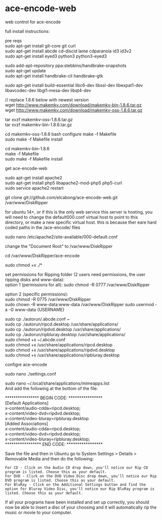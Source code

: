 ace-encode-web
==============

web control for ace-encode

  
full install instructions:

pre reqs  
sudo apt-get install git-core git curl  
sudo apt-get install abcde cd-discid lame cdparanoia id3 id3v2  
sudo apt-get install eyed3 python3 python3-eyed3  

sudo add-apt-repository ppa:stebbins/handbrake-snapshots  
sudo apt-get update  
sudo apt-get install handbrake-cli handbrake-gtk 

sudo apt-get install build-essential libc6-dev libssl-dev libexpat1-dev libavcodec-dev libgl1-mesa-dev libqt4-dev 

// replace 1.8.6 below with newest version  
wget http://www.makemkv.com/download/makemkv-bin-1.8.6.tar.gz  
wget http://www.makemkv.com/download/makemkv-oss-1.8.6.tar.gz  

tar xvzf makemkv-oss-1.8.6.tar.gz  
tar xvzf makemkv-bin-1.8.6.tar.gz  


cd makemkv-oss-1.8.6 
bash configure 
make -f Makefile  
sudo make -f Makefile install  


cd makemkv-bin-1.8.6  
make -f Makefile  
sudo make -f Makefile install  




get ace-encode-web  

sudo apt-get install apache2  
sudo apt-get install php5 libapache2-mod-php5 php5-curl  
sudo service apache2 restart  


git clone git://github.com/elcabong/ace-encode-web.git /var/www/DiskRipper

for ubuntu 14+, or if this is the only web service this server is hosting, you will need to change the default000.conf virtual host to point to this directory, or make a new specific virtual host.  this is because ther eare hard coded paths in the /ace-encode/ files

sudo nano /etc/apache2/site-available/000-default.conf

change the "Document Root" to /var/www/DiskRipper





cd /var/www/DiskRipper/ace-encode  

sudo chmod +x ./*  


set permissions for Ripping folder (2 users need permissions, the user ripping disks and www-data):  
option 1 (permissions for all):
sudo chmod -R 0777 /var/www/DiskRipper 
  
option 2 (specific permissions):  
sudo chmod -R 0775 /var/www/DiskRipper  
sudo chown -R www-data:www-data /var/www/DiskRipper 
sudo usermod -a -G www-data {USERNAME} 



sudo cp ./autorun/.abcde.conf ~  
sudo cp ./autorun/ripcd.desktop /usr/share/applications/  
sudo cp ./autorun/ripdvd.desktop /usr/share/applications/  
sudo cp ./autorun/ripbluray.desktop /usr/share/applications/  
sudo chmod +x ~/.abcde.conf  
sudo chmod +x /usr/share/applications/ripcd.desktop  
sudo chmod +x /usr/share/applications/ripdvd.desktop  
sudo chmod +x /usr/share/applications/ripbluray.desktop  


configre ace-encode  

sudo nano ./settings.conf  

sudo nano ~/.local/share/applications/mimeapps.list  
And add the following at the bottom of the file:  

**************** BEGIN CODE: ****************  
[Default Applications]  
x-content/audio-cdda=ripcd.desktop;  
x-content/video-dvd=ripdvd.desktop;  
x-content/video-bluray=ripbluray.desktop  
[Added Associations]  
x-content/audio-cdda=ripcd.desktop;  
x-content/video-dvd=ripdvd.desktop;  
x-content/video-bluray=ripbluray.desktop;  
***************** END CODE: *****************  

Save the file and then in Ubuntu go to System Settings > Details > Removable Media and then do the following:  

    For CD - Click on the Audio CD drop down, you'll notice our Rip CD program is listed. Choose this as your default.  
    For DVD - Click on the DVD Video Disc drop down, you'll notice our Rip DVD program is listed. Choose this as your default.  
    For BluRay - Click on the Additional Settings button and find the option for Bluray Video Disc, you'll notice our Rip BluRay program is listed. Choose this as your default.  

If all your programs have been installed and set up correctly, you should now be able to insert a disc of your choosing and it will automatically rip the music or movie to your computer.
